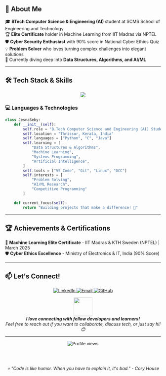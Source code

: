
## 🚀 About Me

🎓 **BTech Computer Science & Engineering (AI)** student at SCMS School of Engineering and Technology  
🏆 **Elite Certificate** holder in Machine Learning from IIT Madras via NPTEL  
🛡️ **Cyber Security Enthusiast** with 90% score in National Cyber Ethics Quiz  
💡 **Problem Solver** who loves turning complex challenges into elegant solutions  
🌱 Currently diving deep into **Data Structures, Algorithms, and AI/ML**

---

## 🛠️ Tech Stack & Skills

<p align="center">
  <img src="https://skillicons.dev/icons?i=python,c,linux,git,vscode,github&theme=dark" />
</p>

### 💻 Languages & Technologies
```python
class JesnaSeby:
    def __init__(self):
        self.role = "B.Tech Computer Science and Engineering (AI) Student"
        self.location = "Thrissur, Kerala, India"
        self.languages = ["Python", "C", "Java"]
        self.learning = [
            "Data Structures & Algorithms",
            "Machine Learning", 
            "Systems Programming",
            "Artificial Intelligence",
        ]
        self.tools = ["VS Code", "Git", "Linux", "GCC"]
        self.interests = [
            "Problem Solving",
            "AI/ML Research",
            "Competitive Programming"
        ]
    
    def current_focus(self):
        return "Building projects that make a difference! 🌟"
```

---

## 🏆 Achievements & Certifications

🥇 **Machine Learning Elite Certificate** - IIT Madras & KTH Sweden (NPTEL) | March 2025  
🛡️ **Cyber Ethics Excellence** - Ministry of Electronics & IT, India (90% Score)  

---


## 📫 Let's Connect!

<p align="center">
  <a href="https://linkedin.com/in/jesna-seby">
    <img src="https://img.shields.io/badge/LinkedIn-0077B5?style=for-the-badge&logo=linkedin&logoColor=white" alt="LinkedIn"/>
  </a>
  <a href="mailto:jesna.seby@example.com">
    <img src="https://img.shields.io/badge/Email-D14836?style=for-the-badge&logo=gmail&logoColor=white" alt="Email"/>
  </a>
  <a href="https://github.com/JESNA-SEBY">
    <img src="https://img.shields.io/badge/GitHub-100000?style=for-the-badge&logo=github&logoColor=white" alt="GitHub"/>
  </a>
</p>

<p align="center">
  <img src="https://media.giphy.com/media/LnQjpWaON8nhr21vNW/giphy.gif" width="60"> 
  <br>
  <em><b>I love connecting with fellow developers and learners!</b><br>
  Feel free to reach out if you want to collaborate, discuss tech, or just say hi! 😊</em>
</p>

---

<div align="center">
  <img src="https://komarev.com/ghpvc/?username=JESNA-SEBY&color=blueviolet&style=flat-square&label=Profile+Views" alt="Profile views" />
  
  <br><br>
  
  <i>⭐️ "Code is like humor. When you have to explain it, it's bad." - Cory House</i>
</div>
